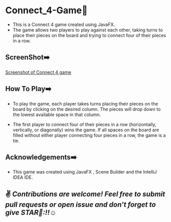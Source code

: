 # Connect_4-Game📱

* This is a Connect 4 game created using JavaFX. 
* The game allows two players to play against each other, taking turns to place their pieces on the board and trying to connect four of their pieces in a row.

## ScreenShot➡️

[Screenshot of Connect 4 game](./C4img/connect4.png)

## How To Play➡️
* To play the game, each player takes turns placing their pieces on the board by clicking on the desired column. The pieces will drop down to the lowest available space in that column.

* The first player to connect four of their pieces in a row (horizontally, vertically, or diagonally) wins the game. If all spaces on the board are filled without either player connecting four pieces in a row, the game is a tie.

## Acknowledgements➡️
* This game was created using JavaFX , Scene Builder and the IntelliJ IDEA IDE.

 ## :v: ***Contributions are welcome! Feel free to submit pull requests or open issue and don't forget to give STAR🌟:!!***:relaxed:
